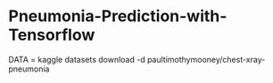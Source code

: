 # Pneumonia-Prediction-with-Tensorflow

DATA = kaggle datasets download -d paultimothymooney/chest-xray-pneumonia
